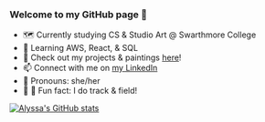 ### Welcome to my GitHub page 👋

- 🗺  Currently studying CS & Studio Art @ Swarthmore College
- 🌱  Learning AWS, React, & SQL
- 🎨  Check out my projects & paintings [here](https://www.alyssamzhang.com/)!
- 📫  Connect with me on [my LinkedIn](https://www.linkedin.com/in/alyssa-zhang-13697a187/)
- 🍄  Pronouns: she/her
- 🐢 💨  Fun fact: I do track & field!

[![Alyssa's GitHub stats](https://github-readme-stats-sigma-five.vercel.app/api?username=amzhang02&include_all_commits=true&count_private=true&show_icons=true&hide=stars&theme=radical)](https://github.com/amzhang02/github-readme-stats)

